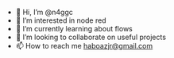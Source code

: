 - 👋 Hi, I’m @n4ggc
- 👀 I’m interested in node red
- 🌱 I’m currently learning about flows
- 💞️ I’m looking to collaborate on useful projects
- 📫 How to reach me haboazjr@gmail.com

<!---
n4ggc/n4ggc is a ✨ special ✨ repository because its `README.md` (this file) appears on your GitHub profile.
You can click the Preview link to take a look at your changes.
--->
